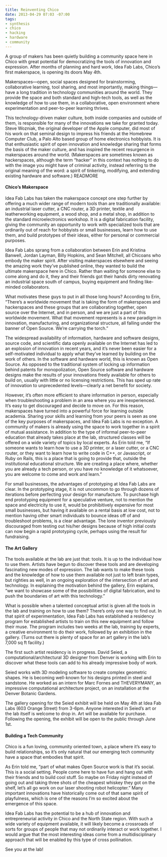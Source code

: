 ```yaml
---
title: Reinventing Chico
date: 2013-04-29 07:03 -07:00
tags: 
- synthesis
- chico
- hacking
- hardware
- community
---
```

A group of makers has been quietly building a community space here in Chico with great potential for democratizing the tools of innovation and expression. 
After months of planning and hard work, Idea Fab Labs, Chico&rsquo;s first makerspace, is opening its doors May 4th.

Makerspaces&mdash;open, social spaces designed for brainstorming, collaborative learning, tool sharing, and most importantly, making things&mdash;have a long tradition 
in technology communities around the world. They provide the space and both standard and high-tech tools, as well as the knowledge of how to use them, in a 
collaborative, open environment where experimentation and peer-to-peer learning thrives.

This technology-driven maker culture, both inside companies and outside of them, is responsible for many of the innovations we take for granted today. Steve Wozniak, 
the original developer of the Apple computer, did most of his work on that seminal design to impress his friends at the Homebrew Computer Club, a Palo Alto based 
group of home electronics hobbyists. It is that enthusiastic spirit of open innovation and knowledge sharing that forms the basis of the maker culture, and has
inspired the recent resurgence in makerspaces around the world. (Makerspaces are sometimes known as hackerspaces, although the term &ldquo;hacker&rdquo; in this context has 
nothing to do with the image you might have of criminal activity, instead referring to the original meaning of the word: a spirit of tinkering, modifying, and 
extending existing hardware and software.)
READMORE

#### Chico&rsquo;s Makerspace

Idea Fab Labs has taken the makerspace concept one step further by offering a much wider range of modern tools than are traditionally available: an industrial laser cutter, 
a CNC router, a 3D printer, textile and leatherworking equipment, a wood shop, and a metal shop, in addition to the standard microelectronics workshop. It is a digital 
fabrication facility, giving the community an opportunity to work with specialized tools that are ordinarily out of reach for hobbyists or small businesses,
learn how to use them, and build prototypes of their ideas, either for personal or commercial purposes.

Idea Fab Labs sprang from a collaboration between Erin and Kristina Banwell, Jordan Layman, Billy Hopkins, and Sean Mitchell, all Chicoans who embody the maker spirit. 
After visiting makerspaces elsewhere and seeing the amazing work they&rsquo;ve published online, they wanted to build the ultimate makerspace here in Chico. Rather than waiting 
for someone else to come along and do it, they and their friends got their hands dirty renovating an industrial space south of campus, buying equipment and finding like-minded 
collaborators.

What motivates these guys to put in all those long hours? According to Erin, &ldquo;There&rsquo;s a worldwide movement that is taking the form of makerspaces and hackerspaces and these groups 
that are collaborating together, open source over the Internet, and in person, and we are just a part of this worldwide movement. What that movement represents is a new paradigm 
in innovation, manufacturing, and organizational structure, all falling under the banner of Open Source. We&rsquo;re carrying the torch.&rdquo;

The widespread availability of information, hardware and software designs, source code, and scientific data openly available on the Internet has led to an explosion of 
innovation in recent years, and it&rsquo;s never been easier for a self-motivated individual to apply what they&rsquo;ve learned by building on the work of others. In the software 
and hardware world, this is known as Open Source. As opposed to the traditional system of locking up information behind patents for monopolization, Open Source software 
and hardware designs make the results of your innovations freely available for others to build on, usually with little or no licensing restrictions. This has sped up rate 
of innovation to unprecedented levels&mdash;clearly a net benefit for society.

However, it&rsquo;s often more efficient to share information in person, especially when troubleshooting a problem in an area where you are inexperienced. It&rsquo;s easy to get 
discouraged and decide to move on. For this reason, makerspaces have turned into a powerful force for learning outside academia. Sharing your skills and learning from 
your peers is seen as one of the key purposes of makerspaces, and Idea Fab Labs is no exception. A community of makers is already using the space to work together
in a spirit of mutual assistance. In addition to the type of informal peer-to-peer education that already takes place at the lab, structured classes will be offered 
on a wide variety of topics by local experts. As Erin told me, &ldquo;If someone wants to learn how to use a 3D printer, or a laser cutter, or a CNC router, or they want to 
learn how to write code in C++, or Javascript, or Ruby on Rails, this is a place that is going to provide that, outside the institutional educational structure.
We are creating a place where, whether you are already a tech person, or you have no knowledge of it whatsoever, you are welcome to come and work and learn.&rdquo; 

For small businesses, the advantages of prototyping at Idea Fab Labs are clear. In the prototyping stage, it is not uncommon to go through dozens of iterations before 
perfecting your design for manufacture. To purchase high end prototyping equipment for a speculative venture, not to mention the space and electricity to use it, would 
be prohibitively expensive for most small businesses, but having it available on a rental basis at low cost, not to mention having other smart individuals to bounce ideas 
off of and troubleshoot problems, is a clear advantage. The lone inventor previously discouraged from testing out his/her designs because of high initial costs can now 
begin a rapid prototyping cycle, perhaps using the result for fundraising.

#### The Art Gallery

The tools available at the lab are just that: tools. It is up to the individual how to use them. Artists have begun to discover these tools and are developing fascinating 
new modes of expression. The lab wants to make these tools and the knowledge of how to use them available not just to left brain types, but righties as well, in an ongoing 
exploration of the intersection of art and technology. In explaining the motivation behind the gallery, Erin explains, &ldquo;we want to showcase some of the possibilities of 
digital fabrication, and to push the boundaries of art with this technology.&rdquo;

What is possible when a talented conceptual artist is given all the tools in the lab and training on how to use them? There&rsquo;s only one way to find out. In that spirit of 
experimentation, Idea Fab Labs has established a residency program for established artists to train on this new equipment and follow their muse. The program includes two 
weeks at the lab, training by experts, a creative environment to do their work, followed by an exhibition in the gallery. (Turns out there is plenty of space for an art 
gallery in the lab&rsquo;s 7,000 sq ft facility.)

The first such artist residency is in progress. David Seied, a computational/architectural 3D designer from Denver is working with Erin to discover what these tools can 
add to his already impressive body of work.

Seied works with 3D modeling software to create complex geometric shapes. He is becoming well-known for his designs printed in steel and sandstone. He worked as an intern 
for Marc Fornes and THEVERYMANY, an impressive computational architecture project, on an installation at the Denver Botanic Gardens.

The gallery opening for the Seied exhibit will be held on May 4th at Idea Fab Labs (603 Orange Street) from 3-6pm. Anyone interested in Seied&rsquo;s art or the lab itself is 
welcome to drop in. Art will be available for purchase. Following the opening, the exhibit will be open to the public through June 1st.

#### Building a Tech Community

Chico is a fun loving, community oriented town, a place where it&rsquo;s easy to build relationships, so it&rsquo;s only natural that our emerging tech community have a space that embodies that spirit.

As Erin told me, &ldquo;part of what makes Open Source work is that it&rsquo;s social. This is a social setting. People come here to have fun and hang out with their friends and to build cool stuff. 
So maybe on Friday night instead of going out and taking three shots of the cheapest whiskey they got on the shelf, let&rsquo;s all go work on our laser shooting robot helicopter.&rdquo; Many 
important innovations have historically come out of that same spirit of playfulness, which is one of the reasons I&rsquo;m so excited about the emergence of this space.

Idea Fab Labs has the potential to be a hub of innovation and entrepreneurial activity in Chico and the North State region. With such a wide variety of equipment available, it will likely 
become a crossroads of sorts for groups of people that may not ordinarily interact or work together. I would argue that the most interesting ideas come from a multidisciplinary approach 
that will be enabled by this type of cross pollination.

See you at the lab!

